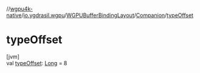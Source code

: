 //[wgpu4k-native](../../../../index.md)/[io.ygdrasil.wgpu](../../index.md)/[WGPUBufferBindingLayout](../index.md)/[Companion](index.md)/[typeOffset](type-offset.md)

# typeOffset

[jvm]\
val [typeOffset](type-offset.md): [Long](https://kotlinlang.org/api/core/kotlin-stdlib/kotlin/-long/index.html) = 8